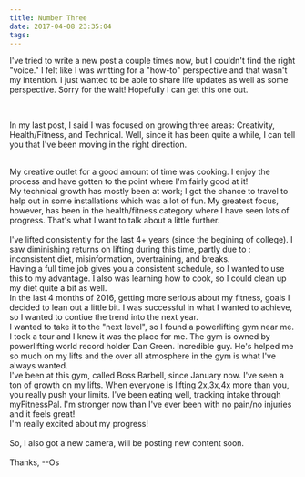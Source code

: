 ```yaml
---
title: Number Three
date: 2017-04-08 23:35:04
tags:
---
```


I've tried to write a new post a couple times now, but I couldn't find the right "voice." I felt like I was writting for a "how-to" perspective and that wasn't my intention. I just wanted to be able to share life updates as well as some perspective. Sorry for the wait! Hopefully I can get this one out. 

</br>

In my last post, I said I was focused on growing three areas: Creativity, Health/Fitness, and Technical. Well, since it has been quite a while, I can tell you that I've been moving in the right direction. 

</br> My creative outlet for a good amount of time was cooking. I enjoy the process and have gotten to the point where I'm fairly good at it! 
</br>
My technical growth has mostly been at work; I got the chance to travel to help out in some installations which was a lot of fun. My greatest focus, however, has been in the health/fitness category where I have seen lots of progress. That's what I want to talk about a little further.
</br>
</br>
I've lifted consistently for the last 4+ years (since the begining of college). I saw diminishing returns on lifting during this time, partly due to : inconsistent diet, misinformation, overtraining, and breaks. 
</br>
Having a full time job gives you a consistent schedule, so I wanted to use this to my advantage. I also was learning how to cook, so I could clean up my diet quite a bit as well. 
</br>
In the last 4 months of 2016, getting more serious about my fitness, goals I decided to lean out a little bit. I was successful in what I wanted to achieve, so I wanted to contiue the trend into the next year.
</br>
I wanted to take it to the "next level", so I found a powerlifting gym near me. I took a tour and I knew it was the place for me. The gym is owned by powerlifting world record holder Dan Green. Incredible guy. He's helped me so much on my lifts and the over all atmosphere in the gym is what I've always wanted. 
</br>
I've been at this gym, called Boss Barbell, since January now. I've seen a ton of growth on my lifts. When everyone is lifting 2x,3x,4x more than you, you really push your limits. I've been eating well, tracking intake through myFitnessPal. I'm stronger now than I've ever been with no pain/no injuries and it feels great!
</br>
I'm really excited about my progress!
</br>
</br>
So, I also got a new camera, will be posting new content soon. 
</br>
</br>
Thanks,
--Os
